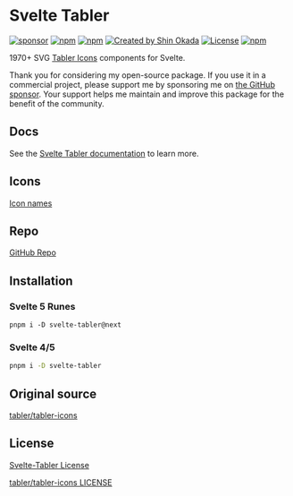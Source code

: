 # Svelte Tabler

<div class="flex gap-2 my-8">
<a href="https://github.com/sponsors/shinokada" target="_blank"><img src="https://img.shields.io/static/v1?label=Sponsor&message=%E2%9D%A4&logo=GitHub&color=%23fe8e86" alt="sponsor"></a>
<a href="https://www.npmjs.com/package/svelte-tabler" rel="nofollow" target="_blank"><img src="https://img.shields.io/npm/v/svelte-tabler/next" alt="npm"></a>
<a href="https://www.npmjs.com/package/svelte-tabler" rel="nofollow" target="_blank"><img src="https://img.shields.io/npm/v/svelte-tabler" alt="npm"></a>
<a href="https://twitter.com/shinokada" rel="nofollow" target="_blank"><img src="https://img.shields.io/badge/created%20by-@shinokada-4BBAAB.svg" alt="Created by Shin Okada"></a>
<a href="https://opensource.org/licenses/MIT" rel="nofollow" target="_blank"><img src="https://img.shields.io/github/license/shinokada/svelte-tabler" alt="License"></a>
<a href="https://www.npmjs.com/package/svelte-tabler" rel="nofollow" target="_blank"><img src="https://img.shields.io/npm/dw/svelte-tabler.svg" alt="npm"></a>
</div>

1970+ SVG [Tabler Icons](https://github.com/tabler/tabler-icons) components for Svelte.

Thank you for considering my open-source package. If you use it in a commercial project, please support me by sponsoring me on [the GitHub sponsor](https://github.com/sponsors/shinokada). Your support helps me maintain and improve this package for the benefit of the community.

## Docs

See the [Svelte Tabler documentation](https://svelte-tabler.codewithshin.com/) to learn more.

## Icons

[Icon names](https://svelte-tabler.codewithshin.com/icons)

## Repo

[GitHub Repo](https://github.com/shinokada/svelte-tabler)

## Installation

### Svelte 5 Runes

```
pnpm i -D svelte-tabler@next
```

### Svelte 4/5

```sh
pnpm i -D svelte-tabler
```

## Original source

[tabler/tabler-icons](https://github.com/tabler/tabler-icons)

## License

[Svelte-Tabler License](https://github.com/shinokada/svelte-tabler/blob/main/LICENSE)

[tabler/tabler-icons LICENSE](https://github.com/tabler/tabler-icons/blob/master/LICENSE)
